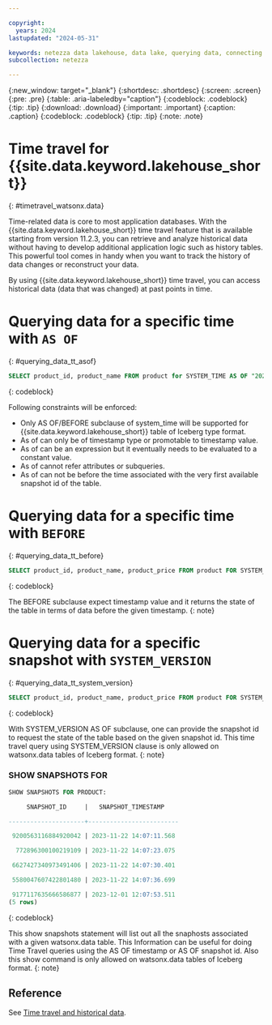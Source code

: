 ```yaml
---

copyright:
  years: 2024
lastupdated: "2024-05-31"

keywords: netezza data lakehouse, data lake, querying data, connecting to a metastore, netezza watsonx.data
subcollection: netezza

---
```


{:new_window: target="_blank"}
{:shortdesc: .shortdesc}
{:screen: .screen}
{:pre: .pre}
{:table: .aria-labeledby="caption"}
{:codeblock: .codeblock}
{:tip: .tip}
{:download: .download}
{:important: .important}
{:caption: .caption}
{:codeblock: .codeblock}
{:tip: .tip}
{:note: .note}

# Time travel for {{site.data.keyword.lakehouse_short}}
{: #timetravel_watsonx.data}

Time-related data is core to most application databases. With the {{site.data.keyword.lakehouse_short}} time travel feature that is available starting from version 11.2.3, you can retrieve and analyze historical data without having to develop additional application logic such as history tables. This powerful tool comes in handy when you want to track the history of data changes or reconstruct your data.

By using {{site.data.keyword.lakehouse_short}} time travel, you can access historical data (data that was changed) at past points in time.

# Querying data for a specific time with `AS OF`
{: #querying_data_tt_asof}

```sql
SELECT product_id, product_name FROM product for SYSTEM_TIME AS OF "2023-10-23 10:00:00"
```
{: codeblock}

Following constraints will be enforced:
   - Only AS OF/BEFORE  subclause of system_time will be supported for {{site.data.keyword.lakehouse_short}} table of Iceberg type format.
   - As of <timestamp value> can only be of timestamp type or promotable to timestamp value.
   - As of <timestamp value> can be an expression but it eventually needs to be evaluated to a constant value.
   - As of <timetamp value> cannot refer attributes or subqueries.
   - As of <timestamp value> can not be before the time associated with the very first available snapshot id of the table.  

# Querying data for a specific time with `BEFORE`
{: #querying_data_tt_before}

```sql
SELECT product_id, product_name, product_price FROM product FOR SYSTEM_TIME BEFORE '2023-12-01 12:00:00'
```
{: codeblock}

The BEFORE subclause expect timestamp value and it returns the state of the table in terms of data before the given timestamp.
{: note}

# Querying data for a specific snapshot with `SYSTEM_VERSION`
{: #querying_data_tt_system_version}

```sql
SELECT product_id, product_name, product_price FROM product FOR SYSTEM_VERSION AS OF 1887396386633333444
```
{: codeblock}

With SYSTEM_VERSION AS OF subclause, one can provide the snapshot id to request the state of the table based on the given snapshot id. This time travel query using SYSTEM_VERSION clause is only allowed on watsonx.data tables of Iceberg format.
{: note}

### SHOW SNAPSHOTS FOR <table-name>

```sql
SHOW SNAPSHOTS FOR PRODUCT:

     SNAPSHOT_ID     |   SNAPSHOT_TIMESTAMP

---------------------+-------------------------

 9200563116884920042 | 2023-11-22 14:07:11.568

  772896300100219109 | 2023-11-22 14:07:23.075

 6627427340973491406 | 2023-11-22 14:07:30.401

 5580047607422801480 | 2023-11-22 14:07:36.699

 9177117635666586877 | 2023-12-01 12:07:53.511
(5 rows)
```
{: codeblock}

This show snapshots statement will list out all the snaphosts associated with a given watsonx.data table. This Information can be useful for doing Time Travel queries using the AS OF timestamp or AS OF snapshot id. Also this show command is only allowed on watsonx.data tables of Iceberg format.
{: note}

## Reference

See [Time travel and historical data](/docs/netezza?topic=netezza-introducing_tt).